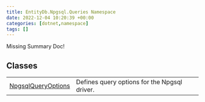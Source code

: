 ```yaml
---
title: EntityDb.Npgsql.Queries Namespace
date: 2022-12-04 10:20:39 +00:00
categories: [dotnet,namespace]
tags: []
---
```


Missing Summary Doc!
## Classes
<table><tr><td><!--/posts/dotnet.entitydb.npgsql.queries.npgsqlqueryoptions--><a href='#'>NpgsqlQueryOptions</a></td><td>
Defines query options for the Npgsql driver.
</td></tr></table>
